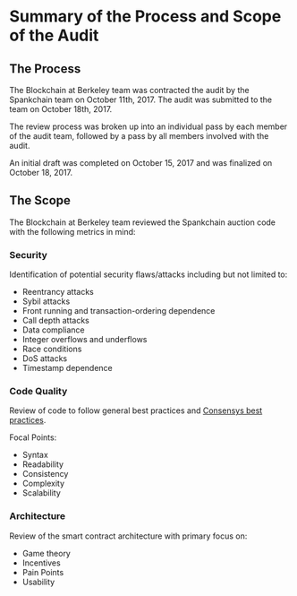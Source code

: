 
# Summary of the Process and Scope of the Audit

## The Process

The Blockchain at Berkeley team was contracted the audit by the Spankchain team on October 11th, 2017. The audit was submitted to the team on October 18th, 2017.

The review process was broken up into an individual pass by each member of the audit team, followed by a pass by all members involved with the audit.

An initial draft was completed on October 15, 2017 and was finalized on October 18, 2017.

## The Scope

The Blockchain at Berkeley team reviewed the Spankchain auction code with the following metrics in mind:

### Security 
Identification of potential security flaws/attacks including but not limited to: 
* Reentrancy attacks
* Sybil attacks
* Front running and transaction-ordering dependence
* Call depth attacks
* Data compliance
* Integer overflows and underflows
* Race conditions
* DoS attacks
* Timestamp dependence


### Code Quality
Review of code to follow general best practices and [Consensys best practices](https://github.com/ConsenSys/smart-contract-best-practices).

Focal Points:
* Syntax
* Readability
* Consistency
* Complexity
* Scalability

### Architecture
Review of the smart contract architecture with primary focus on:
* Game theory
* Incentives
* Pain Points
* Usability
